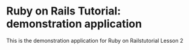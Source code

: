 # Ruby on Rails Tutorial: demonstration application

This is the demonstration application for Ruby on Railstutorial Lesson 2
